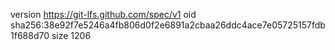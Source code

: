 version https://git-lfs.github.com/spec/v1
oid sha256:38e92f7e5246a4fb806d0f2e6891a2cbaa26ddc4ace7e05725157fdb1f688d70
size 1206
